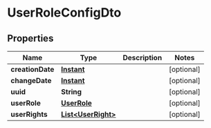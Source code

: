 # UserRoleConfigDto

## Properties
Name | Type | Description | Notes
------------ | ------------- | ------------- | -------------
**creationDate** | [**Instant**](OffsetDateTime.md) |  |  [optional]
**changeDate** | [**Instant**](OffsetDateTime.md) |  |  [optional]
**uuid** | **String** |  |  [optional]
**userRole** | [**UserRole**](UserRole.md) |  |  [optional]
**userRights** | [**List&lt;UserRight&gt;**](UserRight.md) |  |  [optional]
